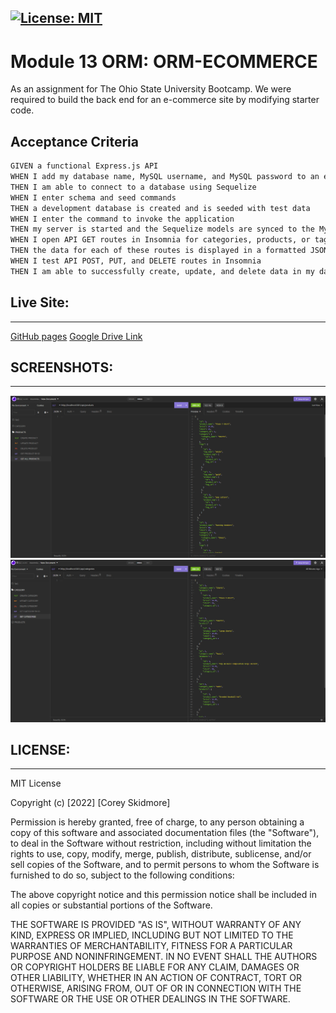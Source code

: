 [![License: MIT](https://img.shields.io/badge/License-MIT-yellow.svg)](https://opensource.org/licenses/MIT)
---
# Module 13 ORM: ORM-ECOMMERCE

As an assignment for The Ohio State University Bootcamp. We were required to build the back end for an e-commerce site by modifying starter code.

## Acceptance Criteria

```md
GIVEN a functional Express.js API
WHEN I add my database name, MySQL username, and MySQL password to an environment variable file
THEN I am able to connect to a database using Sequelize
WHEN I enter schema and seed commands
THEN a development database is created and is seeded with test data
WHEN I enter the command to invoke the application
THEN my server is started and the Sequelize models are synced to the MySQL database
WHEN I open API GET routes in Insomnia for categories, products, or tags
THEN the data for each of these routes is displayed in a formatted JSON
WHEN I test API POST, PUT, and DELETE routes in Insomnia
THEN I am able to successfully create, update, and delete data in my database
```

## Live Site: 
---
[GitHub pages](https://github.com/skidmoreco/ORM-ECOMMERCE)
[Google Drive Link](https://drive.google.com/file/d/1Py_aLS7SkUIapnNmT9OlQ_DeLrPADyQB/view)

## SCREENSHOTS:
---
<img src="./Assets/IMGS/SC1.png" alt="Get request in Categories">
<img src="./Assets/IMGS/SC2.png" alt="Get request in Products">

## LICENSE:
--- 
MIT License

Copyright (c) [2022] [Corey Skidmore]

Permission is hereby granted, free of charge, to any person obtaining a copy of this software and associated documentation files (the "Software"), to deal in the Software without restriction, including without limitation the rights to use, copy, modify, merge, publish, distribute, sublicense, and/or sell copies of the Software, and to permit persons to whom the Software is furnished to do so, subject to the following conditions:

The above copyright notice and this permission notice shall be included in all copies or substantial portions of the Software.

THE SOFTWARE IS PROVIDED "AS IS", WITHOUT WARRANTY OF ANY KIND, EXPRESS OR IMPLIED, INCLUDING BUT NOT LIMITED TO THE WARRANTIES OF MERCHANTABILITY, FITNESS FOR A PARTICULAR PURPOSE AND NONINFRINGEMENT. IN NO EVENT SHALL THE AUTHORS OR COPYRIGHT HOLDERS BE LIABLE FOR ANY CLAIM, DAMAGES OR OTHER LIABILITY, WHETHER IN AN ACTION OF CONTRACT, TORT OR OTHERWISE, ARISING FROM, OUT OF OR IN CONNECTION WITH THE SOFTWARE OR THE USE OR OTHER DEALINGS IN THE SOFTWARE.